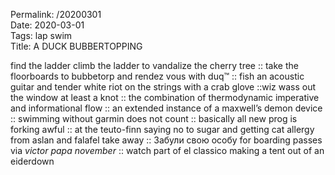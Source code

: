 Permalink: /20200301  
Date: 2020-03-01  
Tags: lap swim  
Title: A DUCK BUBBERTOPPING  
  
find the ladder climb the ladder to vandalize the cherry tree :: take the floorboards to bubbetorp and rendez vous with duq™ :: fish an acoustic guitar and tender white riot on the strings with a crab glove ::wiz wass out the window at least a knot :: the combination of thermodynamic imperative and informational flow :: an extended instance of a maxwell’s demon device :: swimming without garmin does not count :: basically all new prog is forking awful :: at the teuto-finn saying no to sugar and getting cat allergy from aslan and falafel take away :: Забули свою особу for boarding passes via _victor papa november_ :: watch part of el classico making a tent out of an eiderdown  
